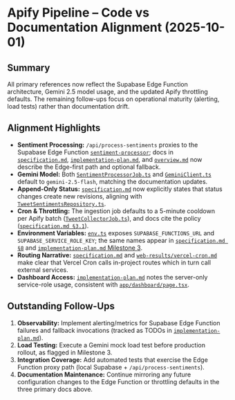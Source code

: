 # Apify Pipeline – Code vs Documentation Alignment (2025-10-01)

## Summary
All primary references now reflect the Supabase Edge Function architecture, Gemini 2.5 model usage, and the updated Apify throttling defaults. The remaining follow-ups focus on operational maturity (alerting, load tests) rather than documentation drift.

## Alignment Highlights
- **Sentiment Processing:** `/api/process-sentiments` proxies to the Supabase Edge Function [`sentiment-processor`](file:///home/prinova/CodeProjects/agent-vibes/supabase/functions/sentiment-processor/index.ts); docs in [`specification.md`](file:///home/prinova/CodeProjects/agent-vibes/docs/apify-pipeline/specification.md#L37-L48), [`implementation-plan.md`](file:///home/prinova/CodeProjects/agent-vibes/docs/apify-pipeline/implementation-plan.md#L289-L333), and [`overview.md`](file:///home/prinova/CodeProjects/agent-vibes/docs/apify-pipeline/overview.md#L8-L21) now describe the Edge-first path and optional fallback.
- **Gemini Model:** Both [`SentimentProcessorJob.ts`](file:///home/prinova/CodeProjects/agent-vibes/src/ApifyPipeline/Background/Jobs/SentimentProcessor/SentimentProcessorJob.ts#L25-L67) and [`GeminiClient.ts`](file:///home/prinova/CodeProjects/agent-vibes/src/ApifyPipeline/ExternalServices/Gemini/GeminiClient.ts#L5-L216) default to `gemini-2.5-flash`, matching the documentation updates.
- **Append-Only Status:** [`specification.md`](file:///home/prinova/CodeProjects/agent-vibes/docs/apify-pipeline/specification.md#L32-L38) now explicitly states that status changes create new revisions, aligning with [`TweetSentimentsRepository.ts`](file:///home/prinova/CodeProjects/agent-vibes/src/ApifyPipeline/DataAccess/Repositories/TweetSentimentsRepository.ts#L24-L198).
- **Cron & Throttling:** The ingestion job defaults to a 5-minute cooldown per Apify batch ([`TweetCollectorJob.ts`](file:///home/prinova/CodeProjects/agent-vibes/src/ApifyPipeline/Background/Jobs/TweetCollector/TweetCollectorJob.ts#L23-L156)), and docs cite the policy ([`specification.md §3.1`](file:///home/prinova/CodeProjects/agent-vibes/docs/apify-pipeline/specification.md#L16-L23)).
- **Environment Variables:** [`env.ts`](file:///home/prinova/CodeProjects/agent-vibes/src/ApifyPipeline/Infrastructure/Config/env.ts#L1-L120) exposes `SUPABASE_FUNCTIONS_URL` and `SUPABASE_SERVICE_ROLE_KEY`; the same names appear in [`specification.md §8`](file:///home/prinova/CodeProjects/agent-vibes/docs/apify-pipeline/specification.md#L145-L149) and [`implementation-plan.md` Milestone 3](file:///home/prinova/CodeProjects/agent-vibes/docs/apify-pipeline/implementation-plan.md#L286-L333).
- **Routing Narrative:** [`specification.md`](file:///home/prinova/CodeProjects/agent-vibes/docs/apify-pipeline/specification.md#L128-L134) and [`web-results/vercel-cron.md`](file:///home/prinova/CodeProjects/agent-vibes/docs/apify-pipeline/web-results/vercel-cron.md#L5-L16) make clear that Vercel Cron calls in-project routes which in turn call external services.
- **Dashboard Access:** [`implementation-plan.md`](file:///home/prinova/CodeProjects/agent-vibes/docs/apify-pipeline/implementation-plan.md#L286-L333) notes the server-only service-role usage, consistent with [`app/dashboard/page.tsx`](file:///home/prinova/CodeProjects/agent-vibes/app/dashboard/page.tsx#L5-L152).

## Outstanding Follow-Ups
1. **Observability:** Implement alerting/metrics for Supabase Edge Function failures and fallback invocations (tracked as TODOs in [`implementation-plan.md`](file:///home/prinova/CodeProjects/agent-vibes/docs/apify-pipeline/implementation-plan.md#L308-L333)).
2. **Load Testing:** Execute a Gemini mock load test before production rollout, as flagged in Milestone 3.
3. **Integration Coverage:** Add automated tests that exercise the Edge Function proxy path (local Supabase + `/api/process-sentiments`).
4. **Documentation Maintenance:** Continue mirroring any future configuration changes to the Edge Function or throttling defaults in the three primary docs above.
